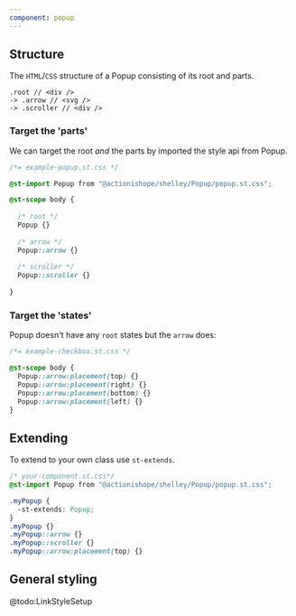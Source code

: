 ```yaml
---
component: popup
---
```


## Structure

The `HTML`/`CSS` structure of a Popup consisting of its root and parts.

```
.root // <div />
-> .arrow // <svg />
-> .scroller // <div />
```


### Target the 'parts'

We can target the root *and* the parts by imported the style api from Popup.

```css
/*= example-popup.st.css */

@st-import Popup from "@actionishope/shelley/Popup/popup.st.css";

@st-scope body {
  
  /* root */
  Popup {}
  
  /* arrow */
  Popup::arrow {}
  
  /* scroller */
  Popup::scroller {}
  
}
```

### Target the 'states'

Popup doesn't have any `root` states but the `arrow` does:

```css
/*= example-checkbox.st.css */

@st-scope body {
  Popup::arrow:placement(top) {}
  Popup::arrow:placement(right) {}
  Popup::arrow:placement(bottom) {}
  Popup::arrow:placement(left) {}
}
```

## Extending

To extend to your own class use `st-extends`.

```css
/* your-component.st.css*/
@st-import Popup from "@actionishope/shelley/Popup/popup.st.css";

.myPopup {
  -st-extends: Popup;
}
.myPopup {}
.myPopup::arrow {}
.myPopup::scroller {}
.myPopup::arrow:placement(top) {}

```

## General styling

@todo:LinkStyleSetup
